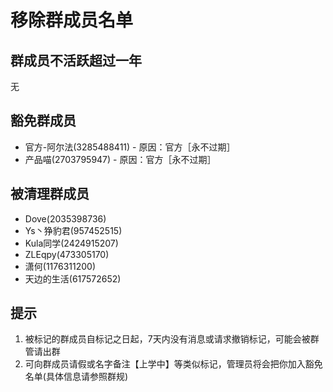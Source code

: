 # 移除群成员名单
<a name="yCChW"></a>
## 群成员不活跃超过一年
无
<a name="F9RQb"></a>
## 豁免群成员

- 官方-阿尔法(3285488411) - 原因：官方［永不过期］
- 产品喵(2703795947) - 原因：官方［永不过期］
<a name="x9Sri"></a>
## 被清理群成员

-  Dove(2035398736)
- Ys丶狰豹君(957452515)
- Kula同学(2424915207)
- ZLEqpy(473305170)
- 潇何(1176311200)
- 天边的生活(617572652)
<a name="bUIsR"></a>
## 提示
1. 被标记的群成员自标记之日起，7天内没有消息或请求撤销标记，可能会被群管请出群
2. 可向群成员请假或名字备注【上学中】等类似标记，管理员将会把你加入豁免名单(具体信息请参照群规)
